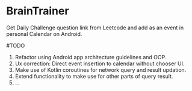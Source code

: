# BrainTrainer
Get Daily Challenge question link from Leetcode and add as an event in personal Calendar on Android.

#TODO
1. Refactor using Android app architecture guidelines and OOP.
2. Ux correction: Direct event insertion to calendar without chooser UI.
3. Make use of Kotlin coroutines for network query and result updation.  
4. Extend functionality to make use for other parts of query result.
5. ...
